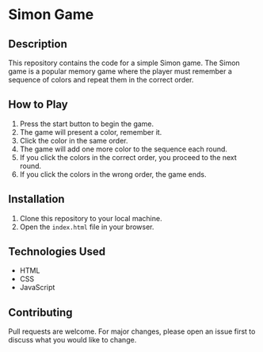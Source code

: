 # Simon Game

## Description
This repository contains the code for a simple Simon game. The Simon game is a popular memory game where the player must remember a sequence of colors and repeat them in the correct order.

## How to Play
1. Press the start button to begin the game.
2. The game will present a color, remember it.
3. Click the color in the same order.
4. The game will add one more color to the sequence each round.
5. If you click the colors in the correct order, you proceed to the next round.
6. If you click the colors in the wrong order, the game ends.

## Installation
1. Clone this repository to your local machine.
2. Open the `index.html` file in your browser.

## Technologies Used
- HTML
- CSS
- JavaScript

## Contributing
Pull requests are welcome. For major changes, please open an issue first to discuss what you would like to change.
